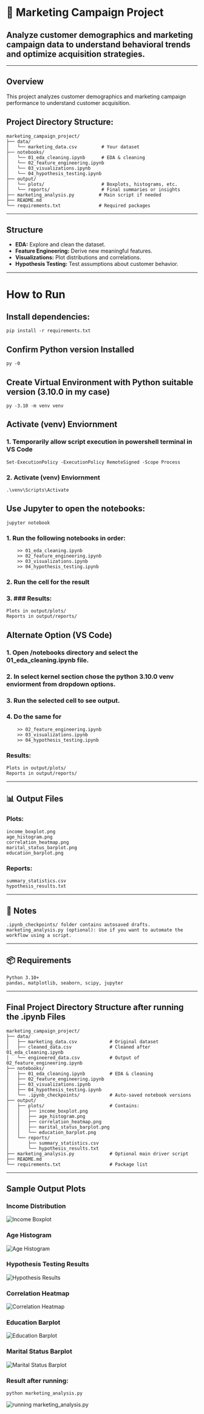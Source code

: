 # 🧠 Marketing Campaign Project
## Analyze customer demographics and marketing campaign data to understand behavioral trends and optimize acquisition strategies.
---

## Overview
This project analyzes customer demographics and marketing campaign performance to understand customer acquisition.

## Project Directory Structure:
```
marketing_campaign_project/
├── data/
│   └── marketing_data.csv         # Your dataset
├── notebooks/
│   └── 01_eda_cleaning.ipynb      # EDA & cleaning
│   └── 02_feature_engineering.ipynb
│   └── 03_visualizations.ipynb
│   └── 04_hypothesis_testing.ipynb
├── output/
│   └── plots/                     # Boxplots, histograms, etc.
│   └── reports/                   # Final summaries or insights
├── marketing_analysis.py         # Main script if needed
├── README.md
└── requirements.txt              # Required packages
```
---

## Structure
- **EDA:** Explore and clean the dataset.
- **Feature Engineering:** Derive new meaningful features.
- **Visualizations:** Plot distributions and correlations.
- **Hypothesis Testing:** Test assumptions about customer behavior.

---

# How to Run

## Install dependencies:
``` pip install -r requirements.txt ```

## Confirm Python version Installed
``` py -0 ```

## Create Virtual Environment with Python suitable version (3.10.0 in my case)
``` py -3.10 -m venv venv ```

## Activate (venv) Enviornment
### 1. Temporarily allow script execution in powershell terminal in VS Code
``` Set-ExecutionPolicy -ExecutionPolicy RemoteSigned -Scope Process ```

### 2. Activate (venv) Enviornment
``` .\venv\Scripts\Activate ```

## Use Jupyter to open the notebooks:
``` jupyter notebook ```

### 1. Run the following notebooks in order:
```
    >> 01_eda_cleaning.ipynb
    >> 02_feature_engineering.ipynb
    >> 03_visualizations.ipynb
    >> 04_hypothesis_testing.ipynb
```
### 2. Run the cell for the result 
### 3. ### Results:
```
Plots in output/plots/
Reports in output/reports/
```

## Alternate Option (VS Code)

### 1. Open /notebooks directory and select the 01_eda_cleaning.ipynb file. 
### 2. In select kernel section chose the python 3.10.0 venv enviorment from dropdown options.
### 3. Run the selected cell to see output.
### 4. Do the same for 
```
    >> 02_feature_engineering.ipynb
    >> 03_visualizations.ipynb
    >> 04_hypothesis_testing.ipynb
```
### Results:
```
Plots in output/plots/
Reports in output/reports/
```
---

## 📊 Output Files
### Plots:
```
income_boxplot.png
age_histogram.png
correlation_heatmap.png
marital_status_barplot.png
education_barplot.png
```
### Reports:
```
summary_statistics.csv
hypothesis_results.txt
```
---

## 🔧 Notes
```
.ipynb_checkpoints/ folder contains autosaved drafts.
marketing_analysis.py (optional): Use if you want to automate the workflow using a script.
```
---

## 📦 Requirements
```
Python 3.10+
pandas, matplotlib, seaborn, scipy, jupyter
```

---

## Final Project Directory Structure after running the .ipynb Files
```
marketing_campaign_project/
├── data/
│   ├── marketing_data.csv            # Original dataset
│   ├── cleaned_data.csv              # Cleaned after 01_eda_cleaning.ipynb
│   └── engineered_data.csv           # Output of 02_feature_engineering.ipynb
├── notebooks/
│   ├── 01_eda_cleaning.ipynb         # EDA & cleaning
│   ├── 02_feature_engineering.ipynb
│   ├── 03_visualizations.ipynb
│   ├── 04_hypothesis_testing.ipynb
│   └── .ipynb_checkpoints/           # Auto-saved notebook versions
├── output/
│   ├── plots/                        # Contains:
│   │   ├── income_boxplot.png
│   │   ├── age_histogram.png
│   │   ├── correlation_heatmap.png
│   │   ├── marital_status_barplot.png
│   │   └── education_barplot.png
│   └── reports/
│       ├── summary_statistics.csv
│       └── hypothesis_results.txt
├── marketing_analysis.py             # Optional main driver script
├── README.md
└── requirements.txt                  # Package list
```

---

## Sample Output Plots

### Income Distribution
![Income Boxplot](images/income_plot.png)

### Age Histogram
![Age Histogram](images/age_histogram.png)

### Hypothesis Testing Results
![Hypothesis Results](images/hypothesis_output.png)

### Correlation Heatmap
![Correlation Heatmap](images/correlation_heatmap.png)

### Education Barplot
![Education Barplot](images/education_barplot.png)

### Marital Status Barplot
![Marital Status Barplot](images/marital_status_barplot.png)

### Result after running:
``` python marketing_analysis.py ```

![running marketing_analysis.py](images/run_python_result_sc.png)